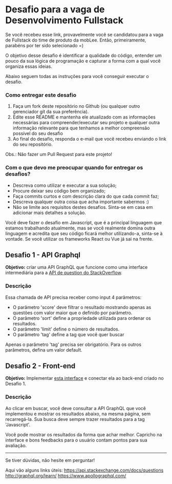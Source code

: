 # Desafio para a vaga de Desenvolvimento Fullstack
Se você recebeu esse link, provavelmente você se candidatou para a vaga de Fullstack do time de produto da mobLee. Então, primeiramente, parabéns por ter sido selecionado =)

O objetivo desse desafio é identificar a qualidade do código, entender um pouco da sua lógica de programação e capturar a forma com a qual você organiza essas ideias.

Abaixo seguem todas as instruções para você conseguir executar o desafio.

### Como entregar este desafio
1. Faça um fork deste repositório no Github (ou qualquer outro gerenciador git da sua preferência).
2. Edite esse README e mantenha ele atualizado com as informações necessárias para compreender/executar seu projeto e qualquer outra informação relevante para que tenhamos a melhor compreensão possível do seu desafio
3. Ao final do desafio, responda o e-mail que você recebeu enviando o link do seu repositório.

Obs.: Não fazer um Pull Request para este projeto!

### Com o que devo me preocupar quando for entregar os desafios?
- Descreva como utilizar e executar a sua solução;
- Procure deixar seu código bem organizado;
- Faça commits curtos e com descrição clara do que cada commit faz;
- Descreva qualquer outra coisa que acha importante sabermos :)
- Não se limite aos requisitos destes desafios. Sinta-se em casa em adicionar mais detalhes a solução.

Você deve fazer o desafio em Javascript, que é a principal linguagem que estamos trabalhando atualmente, mas se você realmente domina outra linguagem e acredita que seu código ficará melhor utilizando-a, sinta-se à vontade. Se você utilizar os frameworks React ou Vue já sai na frente. 

## Desafio 1 - API Graphql
**Objetivo:** criar uma API GraphQL que funcione como uma interface intermediária para a [API de question do StackOverflow](https://api.stackexchange.com/docs/questions).

### Descrição
Essa chamada de API precisa receber como input 4 parâmetros:
- O parâmetro 'score' deve filtrar o resultado mostrando apenas as questões com valor maior que o definido por parâmetro. 
- O parâmetro 'sort' define a propriedade utilizada para ordenar os resultados.  
- O parâmetro 'limit' define o número de resultados.
- O parâmetro 'tag' define a tag que você quer buscar

Apenas o parâmetro 'tag' precisa ser obrigatório. Para os outros parâmetros, defina um valor default.

## Desafio 2 - Front-end
**Objetivo:** Implementar [esta interface](https://drive.google.com/file/d/1TeyJx9meFHKFH33VeqzfNeXcA0V_gsIu/view) e conectar ela ao back-end criado no Desafio 1.

### Descrição
Ao clicar em buscar, você deve consultar a API GraphQL que você implementou e mostrar os resultados abaixo, na mesma página, sem recarregá-la. Sua busca deve sempre trazer resultados para a tag 'Javascript'.

Você pode mostrar os resultados da forma que achar melhor. Capricho na interface e bons feedbacks para o usuário contam pontos para sua avaliação.

---
Se tiver dúvidas, não hesite em perguntar!

Aqui vão alguns links úteis:
https://api.stackexchange.com/docs/questions
http://graphql.org/learn/
https://www.apollographql.com/
